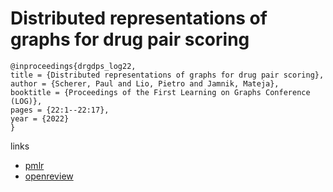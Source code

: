 # Distributed representations of graphs for drug pair scoring

```
@inproceedings{drgdps_log22,
title = {Distributed representations of graphs for drug pair scoring},
author = {Scherer, Paul and Lio, Pietro and Jamnik, Mateja},
booktitle = {Proceedings of the First Learning on Graphs Conference (LOG)},
pages = {22:1--22:17},
year = {2022}
}
```

links
- [pmlr](https://proceedings.mlr.press/v198/scherer22a.html)
- [openreview](https://openreview.net/forum?id=IP-TISJqfq)
